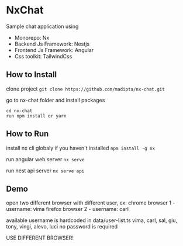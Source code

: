# NxChat
Sample chat application using
- Monorepo: Nx
- Backend Js Framework: Nestjs
- Frontend Js Framework: Angular
- Css toolkit: TailwindCss


## How to Install

clone project
`git clone https://github.com/madipta/nx-chat.git`

go to nx-chat folder and install packages
```
cd nx-chat
run npm install or yarn
```


## How to Run

install nx cli globaly if you haven't installed
`npm install -g nx`

run angular web server
`nx serve`

run nest api server
`nx serve api`


## Demo

open two different browser with different user, ex:
chrome browser 1 - username: vima
firefox browser 2 - username: carl

available username is hardcoded in data/user-list.ts
vima, carl, sal, giu, tony, vingi, alevo, luci
no password is required

USE DIFFERENT BROWSER!